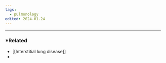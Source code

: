 ```yaml
---
tags:
  - pulmonology
edited: 2024-01-24
---
```



---
### *Related
- [[Interstitial lung disease]] 
- 
